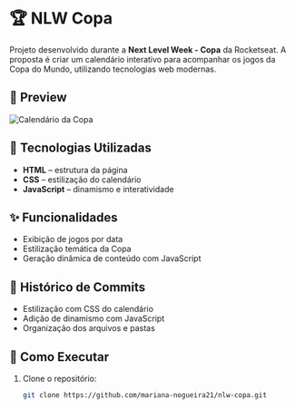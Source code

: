 # 🏆 NLW Copa

Projeto desenvolvido durante a **Next Level Week - Copa** da Rocketseat. A proposta é criar um calendário interativo para acompanhar os jogos da Copa do Mundo, utilizando tecnologias web modernas.

## 📸 Preview

![Calendário da Copa](assets/copa-preview.png)  

## 🚀 Tecnologias Utilizadas

- **HTML** – estrutura da página
- **CSS** – estilização do calendário
- **JavaScript** – dinamismo e interatividade

## ✨ Funcionalidades

- Exibição de jogos por data
- Estilização temática da Copa
- Geração dinâmica de conteúdo com JavaScript

## 📅 Histórico de Commits

- Estilização com CSS do calendário
- Adição de dinamismo com JavaScript
- Organização dos arquivos e pastas

## 📌 Como Executar

1. Clone o repositório:
   ```bash
   git clone https://github.com/mariana-nogueira21/nlw-copa.git


